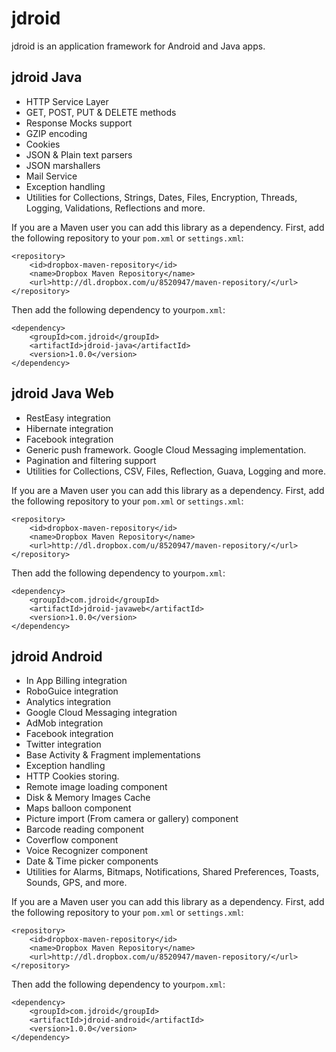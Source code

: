 jdroid
======

jdroid is an application framework for Android and Java apps.

jdroid Java
-----------
* HTTP Service Layer
 * GET, POST, PUT & DELETE methods
 * Response Mocks support
 * GZIP encoding
 * Cookies
* JSON & Plain text parsers
* JSON marshallers
* Mail Service
* Exception handling
* Utilities for Collections, Strings, Dates, Files, Encryption, Threads, Logging, Validations, Reflections and more.

If you are a Maven user you can add this library as a dependency. 
First, add the following repository to your `pom.xml` or `settings.xml`:

    <repository>
	    <id>dropbox-maven-repository</id>
		<name>Dropbox Maven Repository</name>
		<url>http://dl.dropbox.com/u/8520947/maven-repository/</url>
	</repository>

Then add the following dependency to your`pom.xml`:

    <dependency>
        <groupId>com.jdroid</groupId>
        <artifactId>jdroid-java</artifactId>
        <version>1.0.0</version>
    </dependency>

jdroid Java Web
---------------
* RestEasy integration
* Hibernate integration
* Facebook integration
* Generic push framework. Google Cloud Messaging implementation.
* Pagination and filtering support
* Utilities for Collections, CSV, Files, Reflection, Guava, Logging and more.

If you are a Maven user you can add this library as a dependency. 
First, add the following repository to your `pom.xml` or `settings.xml`:

    <repository>
        <id>dropbox-maven-repository</id>
		<name>Dropbox Maven Repository</name>
		<url>http://dl.dropbox.com/u/8520947/maven-repository/</url>
	</repository>

Then add the following dependency to your`pom.xml`:

    <dependency>
        <groupId>com.jdroid</groupId>
        <artifactId>jdroid-javaweb</artifactId>
        <version>1.0.0</version>
    </dependency>

jdroid Android
--------------
* In App Billing integration
* RoboGuice integration
* Analytics integration
* Google Cloud Messaging integration
* AdMob integration
* Facebook integration
* Twitter integration
* Base Activity & Fragment implementations
* Exception handling
* HTTP Cookies storing.
* Remote image loading component
* Disk & Memory Images Cache
* Maps balloon component
* Picture import (From camera or gallery) component
* Barcode reading component
* Coverflow component
* Voice Recognizer component
* Date & Time picker components
* Utilities for Alarms, Bitmaps, Notifications, Shared Preferences, Toasts, Sounds, GPS, and more.

If you are a Maven user you can add this library as a dependency. 
First, add the following repository to your `pom.xml` or `settings.xml`:

    <repository>
        <id>dropbox-maven-repository</id>
		<name>Dropbox Maven Repository</name>
		<url>http://dl.dropbox.com/u/8520947/maven-repository/</url>
	</repository>

Then add the following dependency to your`pom.xml`:

    <dependency>
        <groupId>com.jdroid</groupId>
        <artifactId>jdroid-android</artifactId>
        <version>1.0.0</version>
    </dependency>
